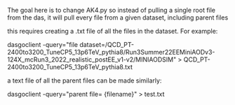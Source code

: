 The goal here is to change AK4.py so instead of pulling a single root file from the das, it will pull every file from a given dataset, including parent files

this requires creating a .txt file of all the files in the dataset. For example:

dasgoclient -query="file dataset=/QCD_PT-2400to3200_TuneCP5_13p6TeV_pythia8/Run3Summer22EEMiniAODv3-124X_mcRun3_2022_realistic_postEE_v1-v2/MINIAODSIM" > QCD_PT-2400to3200_TuneCP5_13p6TeV_pythia8.txt

a text file of all the parent files can be made similarly:

dasgoclient -query="parent file= {filename}" > test.txt

